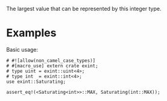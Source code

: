 The largest value that can be represented by this integer type.

# Examples

Basic usage:

```
# #![allow(non_camel_case_types)]
# #[macro_use] extern crate exint;
# type uint = exint::uint<4>;
# type int  = exint::int<4>;
use exint::Saturating;

assert_eq!(<Saturating<int>>::MAX, Saturating(int::MAX));
```
